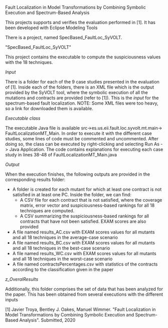 Fault Localization in Model Transformations by Combining Symbolic Execution and Spectrum-Based Analysis

This projects supports and verifies the evaluation performed in [1]. It has been developed with Eclipse Modeling Tools

There is a project, named SpecBased_FaultLoc_SyVOLT.

"SpecBased_FaultLoc_SyVOLT"

This project contains the executable to compute the suspiciousness values with the 18 techniques. 

*Input* 

There is a folder for each of the 9 case studies presented in the evaluation of [1]. Inside each of the folders, there is an XML file which is the output provided by the SyVOLT tool, where the symbolic execution of all the mutations and contracts are provided (refer to [1]). This is the *input* for the spectrum-based fault localization.
NOTE: Some XML files were too heavy, so a link for downloaded them is available.

*Executable class*

The executable Java file is available
src->es.us.eii.fault.loc.syvolt.mt.main-> FaultLocalizationMT_Main. In order to execute it with the different case studies, some lines of code must be commented and uncommented. After doing so, the class can be executed by right-clicking and selecting Run As -> Java Application. The code contains explanations for executing each case study in lines 38-48 of FaultLocalizationMT_Main.java

*Output*

When the execution finishes, the following outputs are provided in the corresponding results folder:
- A folder is created for each mutant for which at least one contract is not satisfied in at least one PC. Inside the folder, we can find:
    - A CSV file for each contract that is not satisfied, where the coverage matrix, error vector and suspiciousness-based rankings for all 18 techniques are computed.
    - A CSV summarizing the suspiciousness-based rankings for all contracts that have not been satisfied. EXAM scores are also provided
- A file named results_AC.csv with EXAM scores values for all mutants and all 18 techniques in the average-case scenario
- A file named results_BC.csv with EXAM scores values for all mutants and all 18 techniques in the best-case scenario
- A file named results_WC.csv with EXAM scores values for all mutants and all 18 techniques in the worst-case scenario
- A file named contractsPercentages.csv with statistics of the contracts according to the classification given in the paper

*z_OveralResults*

Additionally, this folder comprises the set of data that has been analyzed for the paper. This has been obtained from several executions with the different inputs



[1] Javier Troya, Bentley J. Oakes, Manuel Wimmer. "Fault Localization in Model Transformations by Combining Symbolic Execution and Spectrum-Based Analysis". Submitted, 2020

